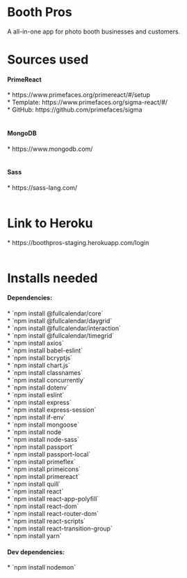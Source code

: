 # Booth Pros

A all-in-one app for photo booth businesses and customers.<br>

<h1>Sources used</h1>
<h4>PrimeReact</h4>
* https://www.primefaces.org/primereact/#/setup<br>
* Template: https://www.primefaces.org/sigma-react/#/<br>
* GitHub: https://github.com/primefaces/sigma<br>
<br>

<h4>MongoDB</h4>
* https://www.mongodb.com/<br>
<br>

<h4>Sass</h4>
* https://sass-lang.com/<br>
<br>

<h1>Link to Heroku</h1>
* https://boothpros-staging.herokuapp.com/login<br>
<br>

<h1>Installs needed</h1>
<h4>Dependencies:</h4>
* `npm install @fullcalendar/core`<br>
* `npm install @fullcalendar/daygrid`<br>
* `npm install @fullcalendar/interaction`<br>
* `npm install @fullcalendar/timegrid`<br>
* `npm install axios`<br>
* `npm install babel-eslint`<br>
* `npm install bcryptjs`<br>
* `npm install chart.js`<br>
* `npm install classnames`<br>
* `npm install concurrently`<br>
* `npm install dotenv`<br>
* `npm install eslint`<br>
* `npm install express`<br>
* `npm install express-session`<br>
* `npm install if-env`<br>
* `npm install mongoose`<br>
* `npm install node`<br>
* `npm install node-sass`<br>
* `npm install passport`<br>
* `npm install passport-local`<br>
* `npm install primeflex`<br>
* `npm install primeicons`<br>
* `npm install primereact`<br>
* `npm install quill`<br>
* `npm install react`<br>
* `npm install react-app-polyfill`<br>
* `npm install react-dom`<br>
* `npm install react-router-dom`<br>
* `npm install react-scripts`<br>
* `npm install react-transition-group`<br>
* `npm install yarn`<br>
<h4>Dev dependencies:</h4>
* `npm install nodemon`<br>




